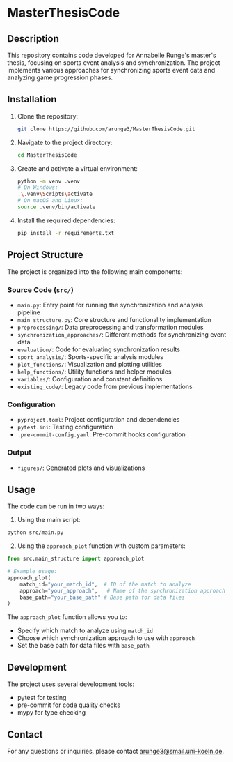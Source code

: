 # MasterThesisCode

## Description

This repository contains code developed for Annabelle Runge's master's thesis, focusing on sports event analysis and synchronization. The project implements various approaches for synchronizing sports event data and analyzing game progression phases.

## Installation

1. Clone the repository:
    ```bash
    git clone https://github.com/arunge3/MasterThesisCode.git
    ```
2. Navigate to the project directory:
    ```bash
    cd MasterThesisCode
    ```
3. Create and activate a virtual environment:
    ```bash
    python -m venv .venv
    # On Windows:
    .\.venv\Scripts\activate
    # On macOS and Linux:
    source .venv/bin/activate
    ```
4. Install the required dependencies:
    ```bash
    pip install -r requirements.txt
    ```

## Project Structure

The project is organized into the following main components:

### Source Code (`src/`)
- `main.py`: Entry point for running the synchronization and analysis pipeline
- `main_structure.py`: Core structure and functionality implementation
- `preprocessing/`: Data preprocessing and transformation modules
- `synchronization_approaches/`: Different methods for synchronizing event data
- `evaluation/`: Code for evaluating synchronization results
- `sport_analysis/`: Sports-specific analysis modules
- `plot_functions/`: Visualization and plotting utilities
- `help_functions/`: Utility functions and helper modules
- `variables/`: Configuration and constant definitions
- `existing_code/`: Legacy code from previous implementations

### Configuration
- `pyproject.toml`: Project configuration and dependencies
- `pytest.ini`: Testing configuration
- `.pre-commit-config.yaml`: Pre-commit hooks configuration

### Output
- `figures/`: Generated plots and visualizations

## Usage

The code can be run in two ways:

1. Using the main script:
```bash
python src/main.py
```

2. Using the `approach_plot` function with custom parameters:
```python
from src.main_structure import approach_plot

# Example usage:
approach_plot(
    match_id="your_match_id",  # ID of the match to analyze
    approach="your_approach",   # Name of the synchronization approach to use
    base_path="your_base_path" # Base path for data files
)
```

The `approach_plot` function allows you to:
- Specify which match to analyze using `match_id`
- Choose which synchronization approach to use with `approach`
- Set the base path for data files with `base_path`

## Development

The project uses several development tools:
- pytest for testing
- pre-commit for code quality checks
- mypy for type checking

## Contact

For any questions or inquiries, please contact arunge3@smail.uni-koeln.de.


